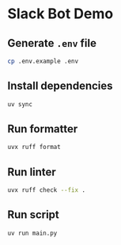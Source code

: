 # Slack Bot Demo

## Generate `.env` file

```bash
cp .env.example .env
```

## Install dependencies

```bash
uv sync
```

## Run formatter

```bash
uvx ruff format
```

## Run linter

```bash
uvx ruff check --fix .
```

## Run script

```bash
uv run main.py
```
